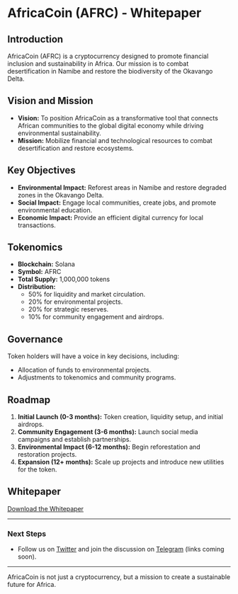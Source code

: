 
# AfricaCoin (AFRC) - Whitepaper

## Introduction
AfricaCoin (AFRC) is a cryptocurrency designed to promote financial inclusion and sustainability in Africa. Our mission is to combat desertification in Namibe and restore the biodiversity of the Okavango Delta.

## Vision and Mission
- **Vision:** To position AfricaCoin as a transformative tool that connects African communities to the global digital economy while driving environmental sustainability.
- **Mission:** Mobilize financial and technological resources to combat desertification and restore ecosystems.

## Key Objectives
- **Environmental Impact:** Reforest areas in Namibe and restore degraded zones in the Okavango Delta.
- **Social Impact:** Engage local communities, create jobs, and promote environmental education.
- **Economic Impact:** Provide an efficient digital currency for local transactions.

## Tokenomics
- **Blockchain:** Solana
- **Symbol:** AFRC
- **Total Supply:** 1,000,000 tokens
- **Distribution:**
  - 50% for liquidity and market circulation.
  - 20% for environmental projects.
  - 20% for strategic reserves.
  - 10% for community engagement and airdrops.

## Governance
Token holders will have a voice in key decisions, including:
- Allocation of funds to environmental projects.
- Adjustments to tokenomics and community programs.

## Roadmap
1. **Initial Launch (0-3 months):** Token creation, liquidity setup, and initial airdrops.
2. **Community Engagement (3-6 months):** Launch social media campaigns and establish partnerships.
3. **Environmental Impact (6-12 months):** Begin reforestation and restoration projects.
4. **Expansion (12+ months):** Scale up projects and introduce new utilities for the token.

## Whitepaper
[Download the Whitepaper]([./AfricaCoin_Whitepaper.pdf](https://drive.google.com/file/d/1Xq9-PVrEU2mW0LQ25-C1mLcQrcJopBiV/view?usp=share_link))

---

### **Next Steps**
- Follow us on [Twitter](#) and join the discussion on [Telegram](#) (links coming soon).

---

AfricaCoin is not just a cryptocurrency, but a mission to create a sustainable future for Africa.
